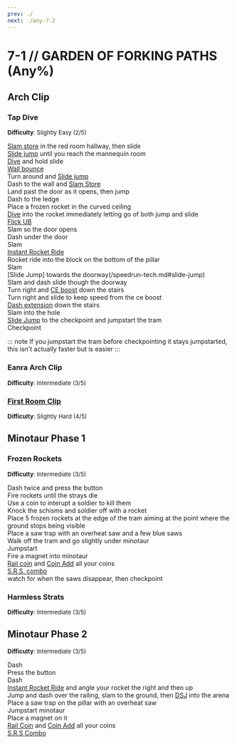 ```yaml
---
prev: ./
next: ./any-7-2
---
```


# 7-1 // GARDEN OF FORKING PATHS (Any%)

## Arch Clip

### Tap Dive
<font size="2">
    <b>Difficulty</b>: Slightly Easy (2/5)
</font>

[Slam store](/speedrun-tech.md#slam-store) in the red room hallway, then slide <br/>
[Slide jump](/speedrun-tech.md#slide-jump) until you reach the mannequin room <br/>
[Dive](/speedrun-tech.md#dives) and hold slide <br/>
[Wall bounce](/speedrun-tech.md#wall-bounces) <br/>
Turn around and [Slide jump](/speedrun-tech.md#slide-jump) <br/>
Dash to the wall and [Slam Store](/speedrun-tech.md#slam-store) <br/>
Land past the door as it opens, then jump <br/>
Dash to the ledge <br/>
Place a frozen rocket in the curved ceiling <br/>
[Dive](/speedrun-tech.md#dives) into the rocket immediately letting go of both jump and slide <br/>
[Flick UB](/speedrun-tech.md#flick-ub) <br/>
Slam so the door opens <br/>
Dash under the door <br/>
Slam <br/>
[Instant Rocket Ride](/speedrun-tech.md#instant-rocket-ride) <br/>
Rocket ride into the block on the bottom of the pillar <br/>
Slam <br/>
[Slide Jump] towards the doorway(/speedrun-tech.md#slide-jump) <br/>
Slam and dash slide though the doorway <br/>
Turn right and [CE boost](/speedrun-tech.md#ce-boost-core-eject-boost) down the stairs<br/>
Turn right and slide to keep speed from the ce boost <br/>
[Dash extension](/speedrun-tech.md#dash-extension) down the stairs  <br/>
Slam into the hole <br/>
[Slide Jump](/speedrun-tech.md#slide-jump) to the checkpoint and jumpstart the tram <br/>
Checkpoint 

::: note
If you jumpstart the tram before checkpointing it stays jumpstarted, this isn't actually faster but is easier
:::
### Eanra Arch Clip
<font size="2">
    <b>Difficulty</b>: Intermediate (3/5)
</font>


### [First Room Clip](https://youtu.be/Qg2vY-5FREU)
<font size="2">
    <b>Difficulty</b>: Slightly Hard (4/5)
</font>



## Minotaur Phase 1

### Frozen Rockets
<font size="2">
    <b>Difficulty</b>: Intermediate (3/5)
</font>

Dash twice and press the button <br/>
Fire rockets until the strays die <br/>
Use a coin to interupt a soldier to kill them <br/>
Knock the schisms and soldier off with a rocket <br/>
Place 5 frozen rockets at the edge of the tram aiming at the point where the ground stops being visible <br/>
Place a saw trap with an overheat saw and a few blue saws <br/>
Walk off the tram and go slightly under minotaur <br/>
Jumpstart <br/>
Fire a magnet into minotaur <br/>
[Rail coin](/speedrun-tech.md#railcoins) and [Coin Add](/speedrun-tech.md#coin-add) all your coins <br/>
[S.R.S. combo](/speedrun-tech.md#srs-combo) <br/>
watch for when the saws disappear, then checkpoint

### Harmless Strats
<font size="2">
    <b>Difficulty</b>: Intermediate (3/5)
</font>



## Minotaur Phase 2
<font size="2">
    <b>Difficulty</b>: Intermediate (3/5)
</font>

Dash <br/>
Press the button <br/>
Dash <br/>
[Instant Rocket Ride](/speedrun-tech.md#instant-rocket-ride) and angle your rocket the right and then up <br/>
Jump and dash over the railing, slam to the ground, then [DSJ](/speedrun-tech.md#dsj-dash-slide-jump) into the arena <br/>
Place a saw trap on the pillar with an overheat saw <br/>
Jumpstart minotaur <br/>
Place a magnet on it <br/>
[Rail Coin](/speedrun-tech.md#railcoins) and [Coin Add](/speedrun-tech.md#coin-add) all your coins <br/>
[S.R.S Combo](/speedrun-tech.md#srs-combo)